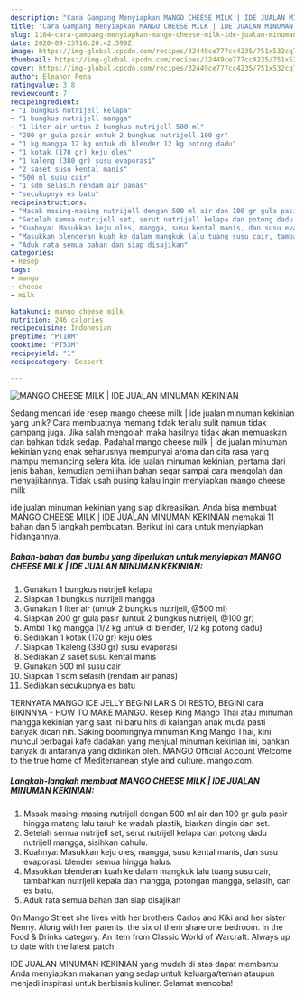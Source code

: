 ```yaml
---
description: "Cara Gampang Menyiapkan MANGO CHEESE MILK | IDE JUALAN MINUMAN KEKINIAN Anti Gagal"
title: "Cara Gampang Menyiapkan MANGO CHEESE MILK | IDE JUALAN MINUMAN KEKINIAN Anti Gagal"
slug: 1104-cara-gampang-menyiapkan-mango-cheese-milk-ide-jualan-minuman-kekinian-anti-gagal
date: 2020-09-23T16:20:42.599Z
image: https://img-global.cpcdn.com/recipes/32449ce777cc4235/751x532cq70/mango-cheese-milk-ide-jualan-minuman-kekinian-foto-resep-utama.jpg
thumbnail: https://img-global.cpcdn.com/recipes/32449ce777cc4235/751x532cq70/mango-cheese-milk-ide-jualan-minuman-kekinian-foto-resep-utama.jpg
cover: https://img-global.cpcdn.com/recipes/32449ce777cc4235/751x532cq70/mango-cheese-milk-ide-jualan-minuman-kekinian-foto-resep-utama.jpg
author: Eleanor Pena
ratingvalue: 3.8
reviewcount: 7
recipeingredient:
- "1 bungkus nutrijell kelapa"
- "1 bungkus nutrijell mangga"
- "1 liter air untuk 2 bungkus nutrijell 500 ml"
- "200 gr gula pasir untuk 2 bungkus nutrijell 100 gr"
- "1 kg mangga 12 kg untuk di blender 12 kg potong dadu"
- "1 kotak (170 gr) keju oles"
- "1 kaleng (380 gr) susu evaporasi"
- "2 saset susu kental manis"
- "500 ml susu cair"
- "1 sdm selasih rendam air panas"
- "secukupnya es batu"
recipeinstructions:
- "Masak masing-masing nutrijell dengan 500 ml air dan 100 gr gula pasir hingga matang lalu taruh ke wadah plastik, biarkan dingin dan set."
- "Setelah semua nutrijell set, serut nutrijell kelapa dan potong dadu nutrijell mangga, sisihkan dahulu."
- "Kuahnya: Masukkan keju oles, mangga, susu kental manis, dan susu evaporasi. blender semua hingga halus."
- "Masukkan blenderan kuah ke dalam mangkuk lalu tuang susu cair, tambahkan nutrijell kepala dan mangga, potongan mangga, selasih, dan es batu."
- "Aduk rata semua bahan dan siap disajikan"
categories:
- Resep
tags:
- mango
- cheese
- milk

katakunci: mango cheese milk 
nutrition: 246 calories
recipecuisine: Indonesian
preptime: "PT10M"
cooktime: "PT53M"
recipeyield: "1"
recipecategory: Dessert

---
```



![MANGO CHEESE MILK | IDE JUALAN MINUMAN KEKINIAN](https://img-global.cpcdn.com/recipes/32449ce777cc4235/751x532cq70/mango-cheese-milk-ide-jualan-minuman-kekinian-foto-resep-utama.jpg)

Sedang mencari ide resep mango cheese milk | ide jualan minuman kekinian yang unik? Cara membuatnya memang tidak terlalu sulit namun tidak gampang juga. Jika salah mengolah maka hasilnya tidak akan memuaskan dan bahkan tidak sedap. Padahal mango cheese milk | ide jualan minuman kekinian yang enak seharusnya mempunyai aroma dan cita rasa yang mampu memancing selera kita.
 ide jualan minuman kekinian, pertama dari jenis bahan, kemudian pemilihan bahan segar sampai cara mengolah dan menyajikannya. Tidak usah pusing kalau ingin menyiapkan mango cheese milk 

 ide jualan minuman kekinian yang siap dikreasikan. Anda bisa membuat MANGO CHEESE MILK | IDE JUALAN MINUMAN KEKINIAN memakai 11 bahan dan 5 langkah pembuatan. Berikut ini cara untuk menyiapkan hidangannya.

<!--inarticleads1-->

##### Bahan-bahan dan bumbu yang diperlukan untuk menyiapkan MANGO CHEESE MILK | IDE JUALAN MINUMAN KEKINIAN:

1. Gunakan 1 bungkus nutrijell kelapa
1. Siapkan 1 bungkus nutrijell mangga
1. Gunakan 1 liter air (untuk 2 bungkus nutrijell, @500 ml)
1. Siapkan 200 gr gula pasir (untuk 2 bungkus nutrijell, @100 gr)
1. Ambil 1 kg mangga (1/2 kg untuk di blender, 1/2 kg potong dadu)
1. Sediakan 1 kotak (170 gr) keju oles
1. Siapkan 1 kaleng (380 gr) susu evaporasi
1. Sediakan 2 saset susu kental manis
1. Gunakan 500 ml susu cair
1. Siapkan 1 sdm selasih (rendam air panas)
1. Sediakan secukupnya es batu


TERNYATA MANGO ICE JELLY BEGINI LARIS DI RESTO, BEGINI cara BIKINNYA - HOW TO MAKE MANGO. Resep King Mango Thai atau minuman mangga kekinian yang saat ini baru hits di kalangan anak muda pasti banyak dicari nih. Saking boomingnya minuman King Mango Thai, kini muncul berbagai kafe dadakan yang menjual minuman kekinian ini, bahkan banyak di antaranya yang didirikan oleh. MANGO Official Account Welcome to the true home of Mediterranean style and culture. mango.com. 

<!--inarticleads2-->

##### Langkah-langkah membuat MANGO CHEESE MILK | IDE JUALAN MINUMAN KEKINIAN:

1. Masak masing-masing nutrijell dengan 500 ml air dan 100 gr gula pasir hingga matang lalu taruh ke wadah plastik, biarkan dingin dan set.
1. Setelah semua nutrijell set, serut nutrijell kelapa dan potong dadu nutrijell mangga, sisihkan dahulu.
1. Kuahnya: Masukkan keju oles, mangga, susu kental manis, dan susu evaporasi. blender semua hingga halus.
1. Masukkan blenderan kuah ke dalam mangkuk lalu tuang susu cair, tambahkan nutrijell kepala dan mangga, potongan mangga, selasih, dan es batu.
1. Aduk rata semua bahan dan siap disajikan


On Mango Street she lives with her brothers Carlos and Kiki and her sister Nenny. Along with her parents, the six of them share one bedroom. In the Food &amp; Drinks category. An item from Classic World of Warcraft. Always up to date with the latest patch. 

 IDE JUALAN MINUMAN KEKINIAN yang mudah di atas dapat membantu Anda menyiapkan makanan yang sedap untuk keluarga/teman ataupun menjadi inspirasi untuk berbisnis kuliner. Selamat mencoba!
